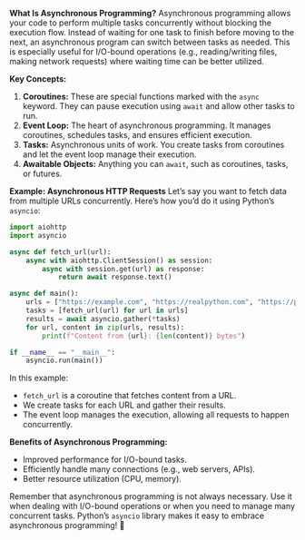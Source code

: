 **What Is Asynchronous Programming?** Asynchronous programming allows your code to perform multiple tasks concurrently without blocking the execution flow. Instead of waiting for one task to finish before moving to the next, an asynchronous program can switch between tasks as needed. This is especially useful for I/O-bound operations (e.g., reading/writing files, making network requests) where waiting time can be better utilized.

**Key Concepts:**

1. **Coroutines:** These are special functions marked with the `async` keyword. They can pause execution using `await` and allow other tasks to run.
2. **Event Loop:** The heart of asynchronous programming. It manages coroutines, schedules tasks, and ensures efficient execution.
3. **Tasks:** Asynchronous units of work. You create tasks from coroutines and let the event loop manage their execution.
4. **Awaitable Objects:** Anything you can `await`, such as coroutines, tasks, or futures.

**Example: Asynchronous HTTP Requests** Let’s say you want to fetch data from multiple URLs concurrently. Here’s how you’d do it using Python’s `asyncio`:

```python
import aiohttp
import asyncio

async def fetch_url(url):
    async with aiohttp.ClientSession() as session:
        async with session.get(url) as response:
            return await response.text()

async def main():
    urls = ["https://example.com", "https://realpython.com", "https://python.org"]
    tasks = [fetch_url(url) for url in urls]
    results = await asyncio.gather(*tasks)
    for url, content in zip(urls, results):
        print(f"Content from {url}: {len(content)} bytes")

if __name__ == "__main__":
    asyncio.run(main())
```

In this example:

- `fetch_url` is a coroutine that fetches content from a URL.
- We create tasks for each URL and gather their results.
- The event loop manages the execution, allowing all requests to happen concurrently.

**Benefits of Asynchronous Programming:**

- Improved performance for I/O-bound tasks.
- Efficiently handle many connections (e.g., web servers, APIs).
- Better resource utilization (CPU, memory).

Remember that asynchronous programming is not always necessary. Use it when dealing with I/O-bound operations or when you need to manage many concurrent tasks. Python’s `asyncio` library makes it easy to embrace asynchronous programming! 🚀